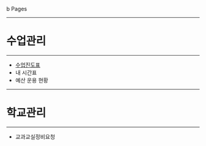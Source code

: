b Pages

---
# 수업관리
---
* [수업진도표](https://docs.google.com/spreadsheets/d/1-CA9rqCuhi_lfbfPPH5vlXms9xTWV8lpVEOSls11wp0/edit?usp=sharing)
* 내 시간표
* 예산 운용 현황

---
# 학교관리
---
* 교과교실정비요청

